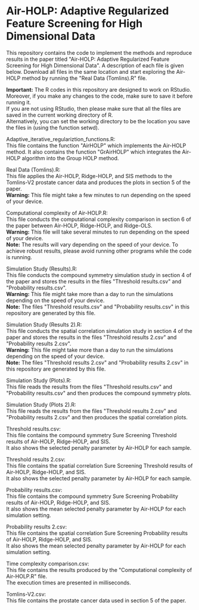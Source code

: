 # Air-HOLP: Adaptive Regularized Feature Screening for High Dimensional Data
This repository contains the code to implement the methods and reproduce results in the paper titled "Air-HOLP: Adaptive Regularized Feature Screening for High Dimensional Data".
A description of each file is given below. Download all files in the same location and start exploring the Air-HOLP method by running the "Real Data (Tomlins).R" file.  

**Important:** The R codes in this repository are designed to work on RStudio. Moreover, if you make any changes to the code, make sure to save it before running it.  
If you are not using RStudio, then please make sure that all the files are saved in the current working directory of R.  
Alternatively, you can set the working directory to be the location you save the files in (using the function setwd).  

Adaptive_iterative_regulariztion_functions.R:  
This file contains the function "AirHOLP" which implements the Air-HOLP method. It also contains the function "GrAirHOLP" which integrates the Air-HOLP algorithm into the Group HOLP method.

Real Data (Tomlins).R:  
This file applies the Air-HOLP, Ridge-HOLP, and SIS methods to the Tomlins-V2 prostate cancer data and produces the plots in section 5 of the paper.  
**Warning:** This file might take a few minutes to run depending on the speed of your device.  

Computational complexity of Air-HOLP.R:  
This file conducts the computational complexity comparison in section 6 of the paper between Air-HOLP, Ridge-HOLP, and Ridge-OLS.  
**Warning:** This file will take several minutes to run depending on the speed of your device.  
**Note:** The results will vary depending on the speed of your device. To achieve robust results, please avoid running other programs while the code is running.

Simulation Study (Results).R:  
This file conducts the compound symmetry simulation study in section 4 of the paper and stores the results in the files "Threshold results.csv" and "Probability results.csv".  
**Warning:** This file might take more than a day to run the simulations depending on the speed of your device.  
**Note:** The files "Threshold results.csv" and "Probability results.csv" in this repository are generated by this file.  

Simulation Study (Results 2).R:  
This file conducts the spatial correlation simulation study in section 4 of the paper and stores the results in the files "Threshold results 2.csv" and "Probability results 2.csv".  
**Warning:** This file might take more than a day to run the simulations depending on the speed of your device.  
**Note:** The files "Threshold results 2.csv" and "Probability results 2.csv" in this repository are generated by this file.  

Simulation Study (Plots).R:  
This file reads the results from the files "Threshold results.csv" and "Probability results.csv" and then produces the compound symmetry plots.  

Simulation Study (Plots 2).R:  
This file reads the results from the files "Threshold results 2.csv" and "Probability results 2.csv" and then produces the spatial correlation plots.  

Threshold results.csv:  
This file contains the compound symmetry Sure Screening Threshold results of Air-HOLP, Ridge-HOLP, and SIS.  
It also shows the selected penalty parameter by Air-HOLP for each sample.  

Threshold results 2.csv:  
This file contains the spatial correlation Sure Screening Threshold results of Air-HOLP, Ridge-HOLP, and SIS.  
It also shows the selected penalty parameter by Air-HOLP for each sample.  

Probability results.csv:  
This file contains the compound symmetry Sure Screening Probability results of Air-HOLP, Ridge-HOLP, and SIS.  
It also shows the mean selected penalty parameter by Air-HOLP for each simulation setting.  

Probability results 2.csv:  
This file contains the spatial correlation Sure Screening Probability results of Air-HOLP, Ridge-HOLP, and SIS.  
It also shows the mean selected penalty parameter by Air-HOLP for each simulation setting.  

Time complexity comparison.csv:  
This file contains the results produced by the "Computational complexity of Air-HOLP.R" file.  
The execution times are presented in milliseconds.  

Tomlins-V2.csv:  
This file contains the prostate cancer data used in section 5 of the paper.
